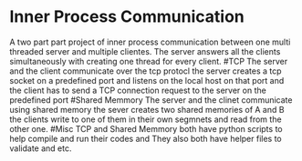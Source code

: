 # Inner Process Communication
A two part part project of inner process communication between one multi threaded server and multiple clientes. The server answers all the clients simultaneously with creating one thread for every client.
#TCP
The server and the client communicate over the tcp protocl the server creates a tcp socket on a predefined port and listens on the local host on that port and the client has to send a TCP connection request to the server on the predefined port
#Shared Memmory
The server and the clinet communicate using shared memory the sever creates two shared memories of A and B the clients write to one of them in their own segmnets and read from the other one.
#Misc
TCP and Shared Memmory both have python scripts to help compile and run their codes and They also both have helper files to validate and etc.
